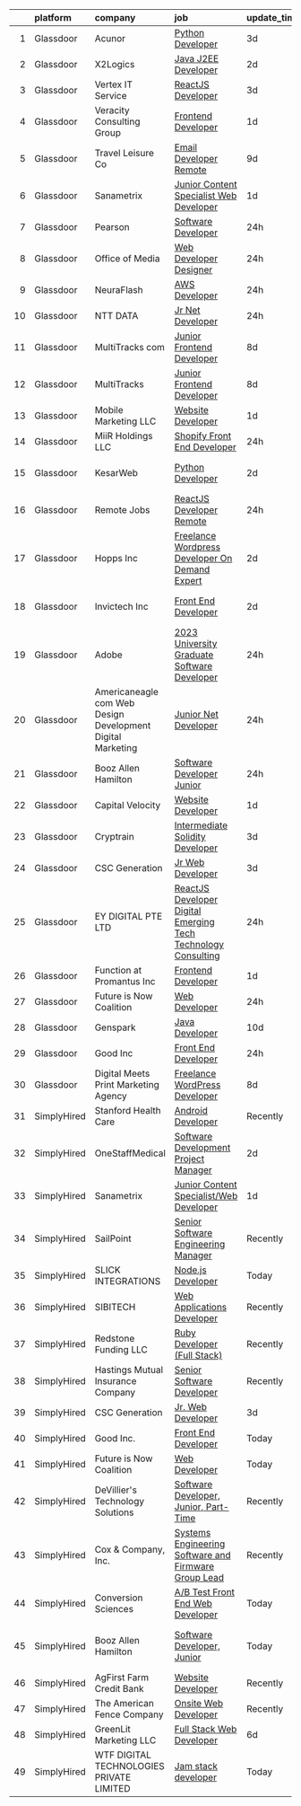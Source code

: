 

|    | platform    | company                                                         | job                                                                                                                                                                                                                                                                                                                                                                                                                                                                                                                                                                                                                                                                                                                                                                                                                                                                                                           | update_time   | location                        |
|---:|:------------|:----------------------------------------------------------------|:--------------------------------------------------------------------------------------------------------------------------------------------------------------------------------------------------------------------------------------------------------------------------------------------------------------------------------------------------------------------------------------------------------------------------------------------------------------------------------------------------------------------------------------------------------------------------------------------------------------------------------------------------------------------------------------------------------------------------------------------------------------------------------------------------------------------------------------------------------------------------------------------------------------|:--------------|:--------------------------------|
|  1 | Glassdoor   | Acunor                                                          | [Python Developer](https://www.glassdoor.com/partner/jobListing.htm?pos=127&ao=1136043&s=58&guid=00000182fd03599dbcc40bb15d4dd007&src=GD_JOB_AD&t=SR&vt=w&ea=1&cs=1_93cb5313&cb=1662102231813&jobListingId=1008101392753&jrtk=3-0-1gbug6me8kuhv801-1gbug6mf4imbc800-bcef535a0b24272c-)                                                                                                                                                                                                                                                                                                                                                                                                                                                                                                                                                                                                                        | 3d            | Remote                          |
|  2 | Glassdoor   | X2Logics                                                        | [Java J2EE Developer](https://www.glassdoor.com/partner/jobListing.htm?pos=122&ao=1136043&s=58&guid=00000182fd03599dbcc40bb15d4dd007&src=GD_JOB_AD&t=SR&vt=w&ea=1&cs=1_0f229e9a&cb=1662102231812&jobListingId=1008104324139&jrtk=3-0-1gbug6me8kuhv801-1gbug6mf4imbc800-d5de4a06f3c119b8-)                                                                                                                                                                                                                                                                                                                                                                                                                                                                                                                                                                                                                     | 2d            | Remote                          |
|  3 | Glassdoor   | Vertex IT Service                                               | [ReactJS Developer](https://www.glassdoor.com/partner/jobListing.htm?pos=130&ao=1136043&s=58&guid=00000182fd03599dbcc40bb15d4dd007&src=GD_JOB_AD&t=SR&vt=w&ea=1&cs=1_04996936&cb=1662102231813&jobListingId=1008100431769&jrtk=3-0-1gbug6me8kuhv801-1gbug6mf4imbc800-7a9d3feb81569cbf-)                                                                                                                                                                                                                                                                                                                                                                                                                                                                                                                                                                                                                       | 3d            | Remote                          |
|  4 | Glassdoor   | Veracity Consulting Group                                       | [Frontend Developer](https://www.glassdoor.com/partner/jobListing.htm?pos=112&ao=1136043&s=58&guid=00000182fd03599dbcc40bb15d4dd007&src=GD_JOB_AD&t=SR&vt=w&ea=1&cs=1_72071a1b&cb=1662102231811&jobListingId=1008106260615&jrtk=3-0-1gbug6me8kuhv801-1gbug6mf4imbc800-ef2a78045aea3fd1-)                                                                                                                                                                                                                                                                                                                                                                                                                                                                                                                                                                                                                      | 1d            | Remote                          |
|  5 | Glassdoor   | Travel   Leisure Co                                             | [Email Developer  Remote ](https://www.glassdoor.com/partner/jobListing.htm?pos=129&ao=1136043&s=58&guid=00000182fd03599dbcc40bb15d4dd007&src=GD_JOB_AD&t=SR&vt=w&cs=1_581bfb42&cb=1662102231813&jobListingId=1008088849945&jrtk=3-0-1gbug6me8kuhv801-1gbug6mf4imbc800-0924d9fa20f4ce64-)                                                                                                                                                                                                                                                                                                                                                                                                                                                                                                                                                                                                                     | 9d            | Orlando, FL                     |
|  6 | Glassdoor   | Sanametrix                                                      | [Junior Content Specialist Web Developer](https://www.glassdoor.com/partner/jobListing.htm?pos=101&ao=1110586&s=58&guid=00000182fd03599dbcc40bb15d4dd007&src=GD_JOB_AD&t=SR&vt=w&ea=1&cs=1_e618e560&cb=1662102231810&jobListingId=1008107815764&cpc=8795CF9063CD573D&jrtk=3-0-1gbug6me8kuhv801-1gbug6mf4imbc800-b245c521c04dd0c2--6NYlbfkN0CyQKdz8_lqdlgY-c-amsQST66Z8QjChsyYA8vzcGklWI54h1yaGRml5nZ8zCgFfjKK9ZLdt4yoVKrNz6IE8WYqPgnbtAenCgXBCuUJyRj9v1G_X1xDpaq7D6TVuE3LE96DJszuenHbsextHgw9-_0LokNeJq8xNTHga_useAxykmPnHKlxTeGpxpVL3bGTZHK4jqUxb2P9uGAc9gIfnGOi5touhrgVevq337DllzNOzrc_y_9E6c6xN4ZO4bW2LuQ3X9H_yxNf212UAaZDmlb3b0jbtzS0l6IMTJKgIk3ffXJgIqrQhA48uCr2Pji1o1g2T-6oNOuPhwUWS222okhMGppXUxhJplL1s1XeYShe2ldZWc9bzgQKNlSeYESbH3DcAktGDzTb3hN_wip6cDC8Cj2geBHBofiYQxe3RSkhEvZAImmK2MwoUwEqCeoENYIwfKzBdWJRcmhpuyI9iZOeYwuHb4R78iAbhuV4ANOEwuFhhyWx7v9o8ZdCjuOac9A%3D)                              | 1d            | Remote                          |
|  7 | Glassdoor   | Pearson                                                         | [Software Developer](https://www.glassdoor.com/partner/jobListing.htm?pos=119&ao=1136043&s=58&guid=00000182fd03599dbcc40bb15d4dd007&src=GD_JOB_AD&t=SR&vt=w&cs=1_9bddea5d&cb=1662102231812&jobListingId=1008111359148&jrtk=3-0-1gbug6me8kuhv801-1gbug6mf4imbc800-4b9603747b2ed2e6-)                                                                                                                                                                                                                                                                                                                                                                                                                                                                                                                                                                                                                           | 24h           | Durham, NC                      |
|  8 | Glassdoor   | Office of Media                                                 | [Web Developer Designer](https://www.glassdoor.com/partner/jobListing.htm?pos=116&ao=1136043&s=58&guid=00000182fd03599dbcc40bb15d4dd007&src=GD_JOB_AD&t=SR&vt=w&cs=1_4458c88d&cb=1662102231812&jobListingId=1008112142820&jrtk=3-0-1gbug6me8kuhv801-1gbug6mf4imbc800-6582707068f5419a-)                                                                                                                                                                                                                                                                                                                                                                                                                                                                                                                                                                                                                       | 24h           | San Diego, CA                   |
|  9 | Glassdoor   | NeuraFlash                                                      | [AWS Developer](https://www.glassdoor.com/partner/jobListing.htm?pos=123&ao=1136043&s=58&guid=00000182fd03599dbcc40bb15d4dd007&src=GD_JOB_AD&t=SR&vt=w&ea=1&cs=1_43af09a2&cb=1662102231812&jobListingId=1008111305306&jrtk=3-0-1gbug6me8kuhv801-1gbug6mf4imbc800-d7991c3775e5ff60-)                                                                                                                                                                                                                                                                                                                                                                                                                                                                                                                                                                                                                           | 24h           | Oregon                          |
| 10 | Glassdoor   | NTT DATA                                                        | [Jr   Net Developer](https://www.glassdoor.com/partner/jobListing.htm?pos=102&ao=1110586&s=58&guid=00000182fd03599dbcc40bb15d4dd007&src=GD_JOB_AD&t=SR&vt=w&ea=1&cs=1_7043947b&cb=1662102231811&jobListingId=1008112425862&cpc=D3E44275D43A938E&jrtk=3-0-1gbug6me8kuhv801-1gbug6mf4imbc800-50940b7b27e1e167--6NYlbfkN0DS5B6hYMvOegcHE98QLkTbjopye3yCAShDnYuFrYweB2YYYyzNi0CH0Ws7YwvT3sQpg5_kxvi1kei8P-Pfgobr5zvcBXEgcFrHV9KzwWqDKTm2uYagUB2zLfjNFl7SfFMpCti_4a9HQanBniC9i1rbA6grfF9HE-riYUYO8gTgTkj4Lq-3QH89hmcjG5WAn-6SbknRJ8NqX9rwpuMN8mRMKORkXiKMSF0MQB-6OO9IlIpSkKOSPjx8wmzZy5qS0bxSzZOr4HHBT49JmGoWeX8pTXe1G1TGMW-Yd2DcXpkNxiu5U-UFcvM_pKafcBMta8m0c-rIxsJXNEtk9XA421OKTJ3LWGNnLUSkfTiwqT9sSNq7QjU4lgllOullE1sHineHuWVfz-su8I6sfX-kNd7rfSs4ddN-1Yd8LfScQLzYRnyYdqQJcZPisAqni5oP9pHHK0wV9u6QmJJT6u6fGNIgeSHd1yY3pnki6R-800AqKowyJhPpi_FDh-h9ySeNqkAzLcYFM2bHGxTXwsyWhOmbljIoQ6O5eqvxrP2cTSxSWVEhl4vApZh-) | 24h           | Rockville, MD                   |
| 11 | Glassdoor   | MultiTracks com                                                 | [Junior Frontend Developer](https://www.glassdoor.com/partner/jobListing.htm?pos=114&ao=1136043&s=58&guid=00000182fd03599dbcc40bb15d4dd007&src=GD_JOB_AD&t=SR&vt=w&cs=1_572a86e1&cb=1662102231812&jobListingId=1008091262052&jrtk=3-0-1gbug6me8kuhv801-1gbug6mf4imbc800-883b2422236baac5-)                                                                                                                                                                                                                                                                                                                                                                                                                                                                                                                                                                                                                    | 8d            | Cedar Park, TX                  |
| 12 | Glassdoor   | MultiTracks                                                     | [Junior Frontend Developer](https://www.glassdoor.com/partner/jobListing.htm?pos=118&ao=1136043&s=58&guid=00000182fd03599dbcc40bb15d4dd007&src=GD_JOB_AD&t=SR&vt=w&cs=1_780f8bda&cb=1662102231812&jobListingId=1008091042180&jrtk=3-0-1gbug6me8kuhv801-1gbug6mf4imbc800-71a954f7dce7409a-)                                                                                                                                                                                                                                                                                                                                                                                                                                                                                                                                                                                                                    | 8d            | Austin, TX                      |
| 13 | Glassdoor   | Mobile Marketing LLC                                            | [Website Developer](https://www.glassdoor.com/partner/jobListing.htm?pos=104&ao=1110586&s=58&guid=00000182fd03599dbcc40bb15d4dd007&src=GD_JOB_AD&t=SR&vt=w&ea=1&cs=1_800a38d6&cb=1662102231811&jobListingId=1008106274257&cpc=723ADC3DFE402989&jrtk=3-0-1gbug6me8kuhv801-1gbug6mf4imbc800-e4dcd4bbc5649d3c--6NYlbfkN0D-joMIgYMXiaOs_uvuVa_YmM9fqcCPQ4ROvm3ZFVhNCCk4Ujec0PXHtuY9mR0gg1YAcwsotX8dvpLpJBZkMIhr8HY2CE2143SwOIc3fHFuj6hNgEyf6CxPtMaY1_IGyVvlJaAFWiUmXuDP8MyFs5BYneezAEnpCJ55kFg55wGosrNsQJ6lRW0sj0g4gNrQ7ImfXEbZkcHmyjHemHJxzHDzwQiGjjiXV6RoIPj2ngm6Y__y2wFDNvY4YA8sam-ii_buRBX3KC1Y6yf1XH66cS_9s-Jb4GKRq1eAFQ-zOTPrYVOqZI_Liy1wESGCDFriVu2c9rzlbNehV-zoc3KzwytekOQ2NzGZbBdNU50_DW8JiRKilZuZn_YK2Go5eQNaQwf03A11s7YSJ1y52IGyjzBBTL1JlG3rPMh6TOOBqSq9osWX71odxcJXxvQ0mubwVuZ1uciue9tmrTwP6znsQyh7YnZH9KviNtQ5_zMrJh9SJzR46EKzuH7VupDXXA-r-wI%3D)                                                    | 1d            | Remote                          |
| 14 | Glassdoor   | MiiR Holdings  LLC                                              | [Shopify Front End Developer](https://www.glassdoor.com/partner/jobListing.htm?pos=120&ao=1136043&s=58&guid=00000182fd03599dbcc40bb15d4dd007&src=GD_JOB_AD&t=SR&vt=w&cs=1_ab7ef5b1&cb=1662102231812&jobListingId=1008111228622&jrtk=3-0-1gbug6me8kuhv801-1gbug6mf4imbc800-73a8d4d9910ed561-)                                                                                                                                                                                                                                                                                                                                                                                                                                                                                                                                                                                                                  | 24h           | Seattle, WA                     |
| 15 | Glassdoor   | KesarWeb                                                        | [Python Developer](https://www.glassdoor.com/partner/jobListing.htm?pos=107&ao=1136043&s=58&guid=00000182fd03599dbcc40bb15d4dd007&src=GD_JOB_AD&t=SR&vt=w&ea=1&cs=1_678e95be&cb=1662102231811&jobListingId=1008104310532&jrtk=3-0-1gbug6me8kuhv801-1gbug6mf4imbc800-f36c5240b5886990-)                                                                                                                                                                                                                                                                                                                                                                                                                                                                                                                                                                                                                        | 2d            | Los Angeles, CA                 |
| 16 | Glassdoor   | Remote Jobs                                                     | [ReactJS Developer  Remote ](https://www.glassdoor.com/partner/jobListing.htm?pos=115&ao=1136043&s=58&guid=00000182fd03599dbcc40bb15d4dd007&src=GD_JOB_AD&t=SR&vt=w&cs=1_317089d8&cb=1662102231812&jobListingId=1008111363289&jrtk=3-0-1gbug6me8kuhv801-1gbug6mf4imbc800-e1e853859450bc26-)                                                                                                                                                                                                                                                                                                                                                                                                                                                                                                                                                                                                                   | 24h           | Remote                          |
| 17 | Glassdoor   | Hopps Inc                                                       | [Freelance Wordpress Developer  On Demand Expert ](https://www.glassdoor.com/partner/jobListing.htm?pos=113&ao=1136043&s=58&guid=00000182fd03599dbcc40bb15d4dd007&src=GD_JOB_AD&t=SR&vt=w&ea=1&cs=1_cb2f06ce&cb=1662102231812&jobListingId=1008104176797&jrtk=3-0-1gbug6me8kuhv801-1gbug6mf4imbc800-7900051243cdb4b6-)                                                                                                                                                                                                                                                                                                                                                                                                                                                                                                                                                                                        | 2d            | Remote                          |
| 18 | Glassdoor   | Invictech Inc                                                   | [Front End Developer](https://www.glassdoor.com/partner/jobListing.htm?pos=111&ao=1136043&s=58&guid=00000182fd03599dbcc40bb15d4dd007&src=GD_JOB_AD&t=SR&vt=w&ea=1&cs=1_23a307b9&cb=1662102231811&jobListingId=1008103949961&jrtk=3-0-1gbug6me8kuhv801-1gbug6mf4imbc800-deb6620782257db9-)                                                                                                                                                                                                                                                                                                                                                                                                                                                                                                                                                                                                                     | 2d            | East Windsor, NJ                |
| 19 | Glassdoor   | Adobe                                                           | [2023 University Graduate   Software Developer](https://www.glassdoor.com/partner/jobListing.htm?pos=121&ao=1136043&s=58&guid=00000182fd03599dbcc40bb15d4dd007&src=GD_JOB_AD&t=SR&vt=w&cs=1_14de6046&cb=1662102231812&jobListingId=1008112673594&jrtk=3-0-1gbug6me8kuhv801-1gbug6mf4imbc800-292f5a8e03003476-)                                                                                                                                                                                                                                                                                                                                                                                                                                                                                                                                                                                                | 24h           | San Jose, CA                    |
| 20 | Glassdoor   | Americaneagle com   Web Design  Development   Digital Marketing | [Junior  Net Developer](https://www.glassdoor.com/partner/jobListing.htm?pos=128&ao=1136043&s=58&guid=00000182fd03599dbcc40bb15d4dd007&src=GD_JOB_AD&t=SR&vt=w&ea=1&cs=1_1f085844&cb=1662102231813&jobListingId=1008110312478&jrtk=3-0-1gbug6me8kuhv801-1gbug6mf4imbc800-0e7cd64c2fc94e23-)                                                                                                                                                                                                                                                                                                                                                                                                                                                                                                                                                                                                                   | 24h           | Des Plaines, IL                 |
| 21 | Glassdoor   | Booz Allen Hamilton                                             | [Software Developer  Junior](https://www.glassdoor.com/partner/jobListing.htm?pos=110&ao=1136043&s=58&guid=00000182fd03599dbcc40bb15d4dd007&src=GD_JOB_AD&t=SR&vt=w&cs=1_77d6c182&cb=1662102231811&jobListingId=1008111509216&jrtk=3-0-1gbug6me8kuhv801-1gbug6mf4imbc800-11aa10863f886318-)                                                                                                                                                                                                                                                                                                                                                                                                                                                                                                                                                                                                                   | 24h           | Lexington Park, MD              |
| 22 | Glassdoor   | Capital Velocity                                                | [Website Developer](https://www.glassdoor.com/partner/jobListing.htm?pos=103&ao=1110586&s=58&guid=00000182fd03599dbcc40bb15d4dd007&src=GD_JOB_AD&t=SR&vt=w&ea=1&cs=1_c93c28f8&cb=1662102231811&jobListingId=1008106989873&cpc=9DC6E4D8324653EE&jrtk=3-0-1gbug6me8kuhv801-1gbug6mf4imbc800-dd887728a0a2fbac--6NYlbfkN0Dgj05somQCz8cLoJbcLb5xai7L06XWcXuPNhduVhJJYCGczoJMw_u7FPPdV1dduncetxZS1K4LAeCOUwOHneFRbmvLapiOgGxTzdV7DYd2ZOavRjIL68mt53RGUKsYeXNzgFLhsnYh7owouLsQaYVoh-o4FTcgSMn13x0s7JVMw8HPrzpVcxgf8t0DAov16PQq9XOiuUlbZzsB9f6aPdOefXVbgaZiCY_rqesfdPpv2GZRjuz43QXLUJv9e6JV23ZwNNkoPz3tiTLH-XAYku1MkblFL_iUR2wpWgy5eQ61fusQ_xG5pJNtv8purbMYIhOiUPamBn34wkl61I_df71bsSJd9QJfrhUnuuRTpiU3HAXO6UjVyoL9o5p8DHz0o6nluWeEIE2sbTFtDsMzcmXeVmBf1rW995kq7Ibnx-b_8pjKYWrKR3wvlGK6kacxxU1fJ9MZC5wLnENawHNiy8yGQyH2e_37DbiyhGJY8YGUFwFuyJG4T3kaLLugc3zNgjg%3D)                                                    | 1d            | Remote                          |
| 23 | Glassdoor   | Cryptrain                                                       | [Intermediate Solidity Developer](https://www.glassdoor.com/partner/jobListing.htm?pos=105&ao=1110586&s=58&guid=00000182fd03599dbcc40bb15d4dd007&src=GD_JOB_AD&t=SR&vt=w&ea=1&cs=1_d0a1efee&cb=1662102231811&jobListingId=1008102667611&jrtk=3-0-1gbug6me8kuhv801-1gbug6mf4imbc800-f16222499b9ced9e--6NYlbfkN0C_qDov2Yb1G0-X8VwfbK8Y-p2DnlIjcJ4OZKQRMRG-kWHWCvy97aeLunr5ykARwEzb6rpz_28pugkgCgXiwJEDJRqE49pPEl128Nmrm50OsQO04QO8A1E59sBnlST_4ELn5UHeGTPc6CD2tc3kza50NpvZpjfzRCvVdq2wwQNXVAHKuiQPAvr-9xbGQ5FqPMGZH0zq-wKWnNQBVLXORyPp9QmMufkp6SXl5URpMgp5rYBhpdR8bHYkT3MN1BEGyLvNhO6lWQI7aPYHe1uJ8ivj2E6PoPiRUcnOrhvxvXzEMwWChIeoaWRKUyTXz6OnjBoXoFi4px1AYyuu5Uo6CBVgPlZ1OEa2MqkbiBwKfR7gXl8xQC0y63WO0fs2mJNXZwZkHGzzOc4MQ8cxSusR7oBbkkNbPX71P_3BQLBpgpE89H9a5LvicyZjsUjpLJlhwHmEe5qteMwf5n7rZ0DfYwBEobM4JWNs9xrakLS44IvHtdQOMBac7TkFp2Fesn4beyA%3D)                                                           | 3d            | Remote                          |
| 24 | Glassdoor   | CSC Generation                                                  | [Jr  Web Developer](https://www.glassdoor.com/partner/jobListing.htm?pos=117&ao=1136043&s=58&guid=00000182fd03599dbcc40bb15d4dd007&src=GD_JOB_AD&t=SR&vt=w&ea=1&cs=1_aa5a6f66&cb=1662102231812&jobListingId=1008102000814&jrtk=3-0-1gbug6me8kuhv801-1gbug6mf4imbc800-42e24d2ced39eb53-)                                                                                                                                                                                                                                                                                                                                                                                                                                                                                                                                                                                                                       | 3d            | Remote                          |
| 25 | Glassdoor   | EY DIGITAL PTE  LTD                                             | [ReactJS Developer  Digital   Emerging Tech  Technology Consulting](https://www.glassdoor.com/partner/jobListing.htm?pos=106&ao=1136043&s=58&guid=00000182fd03599dbcc40bb15d4dd007&src=GD_JOB_AD&t=SR&vt=w&cs=1_692b422b&cb=1662102231811&jobListingId=1008111976624&jrtk=3-0-1gbug6me8kuhv801-1gbug6mf4imbc800-786a6564513e4ca7-)                                                                                                                                                                                                                                                                                                                                                                                                                                                                                                                                                                            | 24h           | Marina, CA                      |
| 26 | Glassdoor   | Function at Promantus Inc                                       | [Frontend Developer](https://www.glassdoor.com/partner/jobListing.htm?pos=126&ao=1136043&s=58&guid=00000182fd03599dbcc40bb15d4dd007&src=GD_JOB_AD&t=SR&vt=w&ea=1&cs=1_90a79b79&cb=1662102231813&jobListingId=1008105700985&jrtk=3-0-1gbug6me8kuhv801-1gbug6mf4imbc800-c393e1606e7365c7-)                                                                                                                                                                                                                                                                                                                                                                                                                                                                                                                                                                                                                      | 1d            | Remote                          |
| 27 | Glassdoor   | Future is Now Coalition                                         | [Web Developer](https://www.glassdoor.com/partner/jobListing.htm?pos=108&ao=1136043&s=58&guid=00000182fd03599dbcc40bb15d4dd007&src=GD_JOB_AD&t=SR&vt=w&ea=1&cs=1_60daaa01&cb=1662102231811&jobListingId=1008111275835&jrtk=3-0-1gbug6me8kuhv801-1gbug6mf4imbc800-ccb8177eb3418d5c-)                                                                                                                                                                                                                                                                                                                                                                                                                                                                                                                                                                                                                           | 24h           | Remote                          |
| 28 | Glassdoor   | Genspark                                                        | [Java Developer](https://www.glassdoor.com/partner/jobListing.htm?pos=125&ao=1136043&s=58&guid=00000182fd03599dbcc40bb15d4dd007&src=GD_JOB_AD&t=SR&vt=w&ea=1&cs=1_f6be4000&cb=1662102231813&jobListingId=1008085270264&jrtk=3-0-1gbug6me8kuhv801-1gbug6mf4imbc800-c7b82dd8f03f41a4-)                                                                                                                                                                                                                                                                                                                                                                                                                                                                                                                                                                                                                          | 10d           | Remote                          |
| 29 | Glassdoor   | Good Inc                                                        | [Front End Developer](https://www.glassdoor.com/partner/jobListing.htm?pos=109&ao=1136043&s=58&guid=00000182fd03599dbcc40bb15d4dd007&src=GD_JOB_AD&t=SR&vt=w&ea=1&cs=1_d84a23f8&cb=1662102231811&jobListingId=1008111652572&jrtk=3-0-1gbug6me8kuhv801-1gbug6mf4imbc800-23db79a72b0c8a5d-)                                                                                                                                                                                                                                                                                                                                                                                                                                                                                                                                                                                                                     | 24h           | Remote                          |
| 30 | Glassdoor   | Digital Meets Print Marketing Agency                            | [Freelance WordPress Developer](https://www.glassdoor.com/partner/jobListing.htm?pos=124&ao=1136043&s=58&guid=00000182fd03599dbcc40bb15d4dd007&src=GD_JOB_AD&t=SR&vt=w&ea=1&cs=1_918d9a06&cb=1662102231812&jobListingId=1008091369567&jrtk=3-0-1gbug6me8kuhv801-1gbug6mf4imbc800-0781850a26b3fcb8-)                                                                                                                                                                                                                                                                                                                                                                                                                                                                                                                                                                                                           | 8d            | Remote                          |
| 31 | SimplyHired | Stanford Health Care                                            | [Android Developer](https://www.simplyhired.com/job/bixntMy0ujDioU4BjtZEEvVL_r_XDW95SQ5woSmxcbcU1YTvBsekZQ?q=digital+developer)                                                                                                                                                                                                                                                                                                                                                                                                                                                                                                                                                                                                                                                                                                                                                                               | Recently      | Palo Alto, CA                   |
| 32 | SimplyHired | OneStaffMedical                                                 | [Software Development Project Manager](https://www.simplyhired.com/job/W7tMam_AuChDvesXIRtw9H3XRjfMi0EZqFvUODJ-95-amabC6GPAIA?q=digital+developer)                                                                                                                                                                                                                                                                                                                                                                                                                                                                                                                                                                                                                                                                                                                                                            | 2d            | Omaha, NE                       |
| 33 | SimplyHired | Sanametrix                                                      | [Junior Content Specialist/Web Developer](https://www.simplyhired.com/job/30OzkkGwQTVvUWihu7Wj-6NGxayrP7hqpkuiuKsvxxMUcb9ITAYx6w?q=digital+developer)                                                                                                                                                                                                                                                                                                                                                                                                                                                                                                                                                                                                                                                                                                                                                         | 1d            | Remote                          |
| 34 | SimplyHired | SailPoint                                                       | [Senior Software Engineering Manager](https://www.simplyhired.com/job/mVIwNms8wiRRIDr8mn8PwT6PoIyOSQrveu7ZUuo-IoEfzb-BswQkgg?q=digital+developer)                                                                                                                                                                                                                                                                                                                                                                                                                                                                                                                                                                                                                                                                                                                                                             | Recently      | Austin, TX                      |
| 35 | SimplyHired | SLICK INTEGRATIONS                                              | [Node.js Developer](https://www.simplyhired.com/job/XffU6_7Hb2ryN_OoOYlM4WsQyU4TSRtb1hCXLgc4apnkKdl_XCA-Cw?q=digital+developer)                                                                                                                                                                                                                                                                                                                                                                                                                                                                                                                                                                                                                                                                                                                                                                               | Today         | Remote                          |
| 36 | SimplyHired | SIBITECH                                                        | [Web Applications Developer](https://www.simplyhired.com/job/R-6wpmQ6SQNn7F8aIC96wqvLj_oAsT8Wep3saJ4OsZBA429vc2zNpg?q=digital+developer)                                                                                                                                                                                                                                                                                                                                                                                                                                                                                                                                                                                                                                                                                                                                                                      | Recently      | Remote                          |
| 37 | SimplyHired | Redstone Funding LLC                                            | [Ruby Developer (Full Stack)](https://www.simplyhired.com/job/ADnxsvTrMJYhXW9gEIo87p-5Xbs9bTwm6SGs-UjsRer6tWd4QNHu0g?q=digital+developer)                                                                                                                                                                                                                                                                                                                                                                                                                                                                                                                                                                                                                                                                                                                                                                     | Recently      | Chicago, IL                     |
| 38 | SimplyHired | Hastings Mutual Insurance Company                               | [Senior Software Developer](https://www.simplyhired.com/job/EOjswk2zvyT-HJhb1QVJjGyd-hA2rNw3afxxffrCzX4hndkQNg7wng?q=digital+developer)                                                                                                                                                                                                                                                                                                                                                                                                                                                                                                                                                                                                                                                                                                                                                                       | Recently      | Hastings, MI                    |
| 39 | SimplyHired | CSC Generation                                                  | [Jr. Web Developer](https://www.simplyhired.com/job/eF0tTPfn0KCbU_aYC6-V7rNDFyl2Tk5ubIG0SgsrdDnMZO3urwmJGw?q=digital+developer)                                                                                                                                                                                                                                                                                                                                                                                                                                                                                                                                                                                                                                                                                                                                                                               | 3d            | Remote                          |
| 40 | SimplyHired | Good Inc.                                                       | [Front End Developer](https://www.simplyhired.com/job/X8YLByvx3NlnYSSAJkHqPqE-k0cbfQtyg21W7SXo_hMz4yksxMV48A?q=digital+developer)                                                                                                                                                                                                                                                                                                                                                                                                                                                                                                                                                                                                                                                                                                                                                                             | Today         | Remote                          |
| 41 | SimplyHired | Future is Now Coalition                                         | [Web Developer](https://www.simplyhired.com/job/XP6qfEGK5g6h3Hcv5hMJSzEVL7fFUU4b0K0m1Zmeq6lrAtj2iJhULQ?q=digital+developer)                                                                                                                                                                                                                                                                                                                                                                                                                                                                                                                                                                                                                                                                                                                                                                                   | Today         | Remote                          |
| 42 | SimplyHired | DeVillier's Technology Solutions                                | [Software Developer, Junior, Part-Time](https://www.simplyhired.com/job/n3QjirEF9CwcOz3IPoRAuyDAimMDiOtuGoZO5HJ-2RQf7ZUYDZ-7gA?q=digital+developer)                                                                                                                                                                                                                                                                                                                                                                                                                                                                                                                                                                                                                                                                                                                                                           | Recently      | Remote                          |
| 43 | SimplyHired | Cox & Company, Inc.                                             | [Systems Engineering Software and Firmware Group Lead](https://www.simplyhired.com/job/5nezmZFhm7aR7CAFTjsgwE2X0m7Xxz64P-x8CXhwGNhIaqvMRfU0oA?q=digital+developer)                                                                                                                                                                                                                                                                                                                                                                                                                                                                                                                                                                                                                                                                                                                                            | Recently      | Plainview, NY                   |
| 44 | SimplyHired | Conversion Sciences                                             | [A/B Test Front End Web Developer](https://www.simplyhired.com/job/dgaD5R1sMKESv1AvXAxD4UgxDFJQO8GbM6eVRfDHfyY-wgcGxiG4Ww?q=digital+developer)                                                                                                                                                                                                                                                                                                                                                                                                                                                                                                                                                                                                                                                                                                                                                                | Today         | Remote                          |
| 45 | SimplyHired | Booz Allen Hamilton                                             | [Software Developer, Junior](https://www.simplyhired.com/job/1zGAruWcIThxdtUWOysjt3ANGZ5IbE8RgI62cC9E25chsuHcaJ971w?q=digital+developer)                                                                                                                                                                                                                                                                                                                                                                                                                                                                                                                                                                                                                                                                                                                                                                      | Today         | Lexington Park, MD +5 locations |
| 46 | SimplyHired | AgFirst Farm Credit Bank                                        | [Website Developer](https://www.simplyhired.com/job/XT3hCkL1thcJ7E0gmD4WIcLFoKHvcn9rU5czBBPEsode7ZOSZjlGCQ?q=digital+developer)                                                                                                                                                                                                                                                                                                                                                                                                                                                                                                                                                                                                                                                                                                                                                                               | Recently      | Columbia, SC                    |
| 47 | SimplyHired | The American Fence Company                                      | [Onsite Web Developer](https://www.simplyhired.com/job/JPrro6C7w6O5TOv2cGQS-Kp6XNa4pMU8wglGByV5pMb8H9AeYMoOhg?q=digital+developer)                                                                                                                                                                                                                                                                                                                                                                                                                                                                                                                                                                                                                                                                                                                                                                            | Recently      | Lavista, NE                     |
| 48 | SimplyHired | GreenLit Marketing LLC                                          | [Full Stack Web Developer](https://www.simplyhired.com/job/koqUwHqQ__pPcstgl_yBu-arUomYJCGx5Ct48Gp7j3ob11Ij3FBIjw?q=digital+developer)                                                                                                                                                                                                                                                                                                                                                                                                                                                                                                                                                                                                                                                                                                                                                                        | 6d            | Remote                          |
| 49 | SimplyHired | WTF DIGITAL TECHNOLOGIES PRIVATE LIMITED                        | [Jam stack developer](https://www.simplyhired.com/job/fPjEZWjFD5NystaanK1Bkv5mf_gexT4RuDmHcnD13U-0gw02TJEMvw?q=digital+developer)                                                                                                                                                                                                                                                                                                                                                                                                                                                                                                                                                                                                                                                                                                                                                                             | Today         | Remote                          |